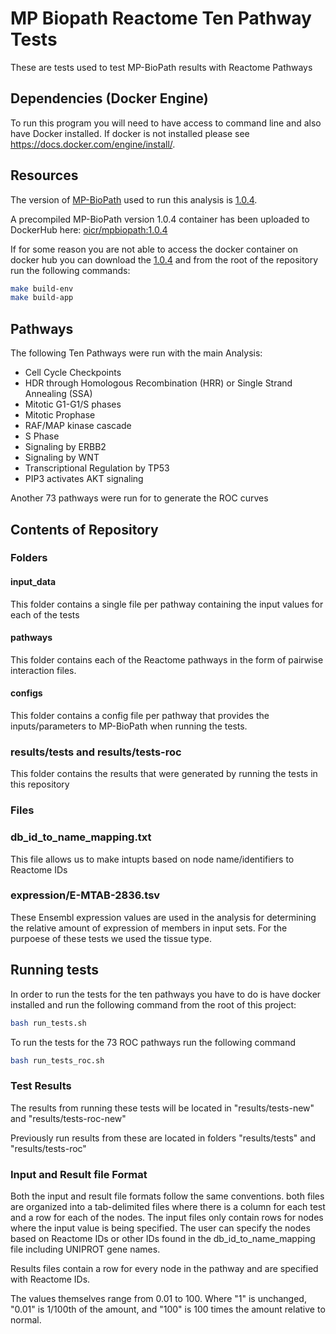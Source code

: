 # MP Biopath Reactome Ten Pathway Tests
These are tests used to test MP-BioPath results with Reactome Pathways

## Dependencies (Docker Engine)

To run this program you will need to have access to command line and also have Docker installed. If docker is not installed please see https://docs.docker.com/engine/install/.

## Resources

The version of [MP-BioPath](https://github.com/OICR/mp-biopath) used to run this analysis is [1.0.4](https://github.com/OICR/mp-biopath/releases/tag/1.0.1).

A precompiled MP-BioPath version 1.0.4 container has been uploaded to DockerHub here: [oicr/mpbiopath:1.0.4](https://hub.docker.com/layers/oicr/mpbiopath/1.0.4/images/sha256-6cee4b86ca56ca5e74209fddb9541c5536cf7dca9a7c083eb43fbd103c67c9db?context=explore)

If for some reason you are not able to access the docker container on docker hub you can download the [1.0.4](https://github.com/OICR/mp-biopath/releases/tag/1.0.1) and from the root of the repository run the following commands:

```bash
make build-env
make build-app
```

## Pathways

The following Ten Pathways were run with the main Analysis:

* Cell Cycle Checkpoints
* HDR through Homologous Recombination (HRR) or Single Strand Annealing (SSA)
* Mitotic G1-G1/S phases 
* Mitotic Prophase
* RAF/MAP kinase cascade
* S Phase
* Signaling by ERBB2
* Signaling by WNT
* Transcriptional Regulation by TP53
* PIP3 activates AKT signaling

Another 73 pathways were run for to generate the ROC curves

## Contents of Repository

### Folders

#### input_data

This folder contains a single file per pathway containing the input values for each of the tests

#### pathways

This folder contains each of the Reactome pathways in the form of pairwise interaction files. 

#### configs

This folder contains a config file per pathway that provides the inputs/parameters to MP-BioPath when running the tests.

### results/tests and results/tests-roc

This folder contains the results that were generated by running the tests in this repository

### Files

### db_id_to_name_mapping.txt

This file allows us to make intupts based on node name/identifiers to Reactome IDs

### expression/E-MTAB-2836.tsv

These Ensembl expression values are used in the analysis for determining the relative amount of expression of members in input sets. For the purpoese of these tests we used the tissue type.



## Running tests

In order to run the tests for the ten pathways you have to do is have docker installed and run the following command from the root of this project:

```bash
bash run_tests.sh
```

To run the tests for the 73 ROC pathways run the following command

```bash
bash run_tests_roc.sh
```

### Test Results

The results from running these tests will be located in "results/tests-new" and "results/tests-roc-new"

Previously run results from these are located in folders "results/tests" and "results/tests-roc"


### Input and Result file Format

Both the input and result file formats follow the same conventions. both files are organized into a tab-delimited files where there is a column for each test and a row for each of the nodes. The input files only contain rows for nodes where the input value is being specified. The user can specify the nodes based on Reactome IDs or other IDs found in the db_id_to_name_mapping file including UNIPROT gene names.

Results files contain a row for every node in the pathway and are specified with Reactome IDs.

The values themselves range from 0.01 to 100. Where "1" is unchanged, "0.01" is 1/100th of the amount, and "100" is 100 times the amount relative to normal.

